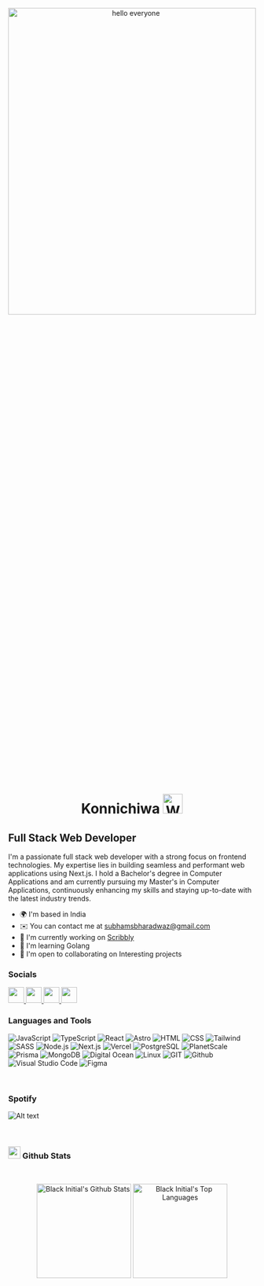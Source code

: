 <p align="center">
<img src="https://media3.giphy.com/media/uKWBNet3fFTP9ZDZIg/giphy.gif" width="100%" height="40%" alt="hello everyone">
<p>
<h1 align="center">Konnichiwa <img src = "https://media.giphy.com/media/hvRJCLFzcasrR4ia7z/giphy.gif" alt = "Waving hand animation" width = "40px" height = "40px"> <br></h1>

Full Stack Web Developer
------------------------

I'm a passionate full stack web developer with a strong focus on frontend technologies. My expertise lies in building seamless and performant web applications using Next.js. I hold a Bachelor's degree in Computer Applications and am currently pursuing my Master's in Computer Applications, continuously enhancing my skills and staying up-to-date with the latest industry trends.

* 🌍  I'm based in India
* ✉️  You can contact me at [subhamsbharadwaz@gmail.com](mailto:subhamsbharadwaz@gmail.com)
* 🚀  I'm currently working on [Scribbly](https://scribbly.subhambharadwaz.in)
* 🧠  I'm learning Golang
* 🤝  I'm open to collaborating on Interesting projects


### Socials

<p align="left"> <a href="https://www.github.com/subhamBharadwaz" target="_blank" rel="noreferrer"> <picture> <source media="(prefers-color-scheme: dark)" srcset="https://raw.githubusercontent.com/danielcranney/readme-generator/main/public/icons/socials/github-dark.svg" /> <source media="(prefers-color-scheme: light)" srcset="https://raw.githubusercontent.com/danielcranney/readme-generator/main/public/icons/socials/github.svg" /> <img src="https://raw.githubusercontent.com/danielcranney/readme-generator/main/public/icons/socials/github.svg" width="32" height="32" /> </picture> </a> <a href="http://www.instagram.com/webhashira" target="_blank" rel="noreferrer"> <picture> <source media="(prefers-color-scheme: dark)" srcset="https://raw.githubusercontent.com/danielcranney/readme-generator/main/public/icons/socials/instagram-dark.svg" /> <source media="(prefers-color-scheme: light)" srcset="https://raw.githubusercontent.com/danielcranney/readme-generator/main/public/icons/socials/instagram.svg" /> <img src="https://raw.githubusercontent.com/danielcranney/readme-generator/main/public/icons/socials/instagram.svg" width="32" height="32" /> </picture> </a> <a href="https://www.linkedin.com/in/subham-bharadwaz-5a9792197" target="_blank" rel="noreferrer"> <picture> <source media="(prefers-color-scheme: dark)" srcset="https://raw.githubusercontent.com/danielcranney/readme-generator/main/public/icons/socials/linkedin-dark.svg" /> <source media="(prefers-color-scheme: light)" srcset="https://raw.githubusercontent.com/danielcranney/readme-generator/main/public/icons/socials/linkedin.svg" /> <img src="https://raw.githubusercontent.com/danielcranney/readme-generator/main/public/icons/socials/linkedin.svg" width="32" height="32" /> </picture> </a> <a href="https://www.x.com/webhashira" target="_blank" rel="noreferrer"> <picture> <source media="(prefers-color-scheme: dark)" srcset="https://raw.githubusercontent.com/danielcranney/readme-generator/main/public/icons/socials/twitter-dark.svg" /> <source media="(prefers-color-scheme: light)" srcset="https://raw.githubusercontent.com/danielcranney/readme-generator/main/public/icons/socials/twitter.svg" /> <img src="https://raw.githubusercontent.com/danielcranney/readme-generator/main/public/icons/socials/twitter.svg" width="32" height="32" /> </picture> </a></p>

### Languages and Tools

![JavaScript](https://img.shields.io/badge/-JavaScript-F7DF1E?style=flat&logo=javascript&logoColor=black)
![TypeScript](https://img.shields.io/badge/-TypeScript-007ACC?style=flat&logo=typescript&logoColor=white)
![React](https://img.shields.io/badge/-React-20232A?style=flat&logo=react&logoColor=61DAFB)
![Astro](https://img.shields.io/badge/-Astro-FF5D01?style=flat&logo=astro&logoColor=white)
![HTML](https://img.shields.io/badge/-HTML5-E34F26?style=flat&logo=HTML5&logoColor=white)
![CSS](https://img.shields.io/badge/-CSS3-1572B6?style=flat&logo=CSS3&logoColor=white)
![Tailwind](https://img.shields.io/badge/-Tailwind_CSS-38B2AC?style=flat&logo=tailwind-css&logoColor=white)
![SASS](https://img.shields.io/badge/-SASS-CC6699?style=flat&logo=sass&logoColor=white)
![Node.js](https://img.shields.io/badge/-Node.js-43853D?style=flat&logo=node.js&logoColor=white)
![Next.js](https://img.shields.io/badge/-Next.js-000000?style=flat&logo=next.js&logoColor=white)
![Vercel](https://img.shields.io/badge/-Vercel-000000?style=flat&logo=Vercel&logoColor=white)
![PostgreSQL](https://img.shields.io/badge/PostgreSQL-316192?style=flat&logo=postgresql&logoColor=white)
![PlanetScale](https://img.shields.io/badge/PlanetScale-000000?style=flat&logo=PlanetScale&logoColor=white)
![Prisma](https://img.shields.io/badge/Prisma-3982CE?style=flat&logo=Prisma&logoColor=white)
![MongoDB](https://img.shields.io/badge/Mongo_DB-47A248?style=flat&logo=MongoDB&logoColor=white)
![Digital Ocean](https://img.shields.io/badge/Digital_Ocean-0080FF?style=flat&logo=DigitalOcean&logoColor=white)
![Linux](https://img.shields.io/badge/Linux-FCC624?style=flat&logo=linux&logoColor=black)
![GIT](https://img.shields.io/badge/GIT-E44C30?style=flat&logo=git&logoColor=white)
![Github](https://img.shields.io/badge/GitHub-100000?style=flat&logo=github&logoColor=white)
![Visual Studio Code](https://img.shields.io/badge/Visual_Studio_Code-0078D4?style=flat&logo=visual%20studio%20code&logoColor=white)
![Figma](https://img.shields.io/badge/Figma-F24E1E?style=flat&logo=figma&logoColor=white)

<br>

### Spotify

![Alt text](https://spotify-recently-played-readme.vercel.app/api?user=jdef6h8x2asu180ulrlrh6jaz)

<br>

### <img height="25" src="https://img.icons8.com/wired/64/4a90e2/merge-git.png"/> Github Stats

<br>
<p align="center">
  <!-- https://github.com/anuraghazra/github-readme-stats -->
  <img alt="Black Initial's Github Stats" src="https://github-readme-stats.vercel.app/api/?username=subhamBharadwaz&show_icons=true&include_all_commits=true&count_private=true&theme=react&hide_border=true&bg_color=1F222E&title_color=F85D7F&icon_color=F8D866" height="192px"/>
  <img alt="Black Initial's Top Languages" src="https://github-readme-stats.vercel.app/api/top-langs/?username=subhamBharadwaz&langs_count=8&layout=compact&theme=react&hide_border=true&bg_color=1F222E&title_color=F85D7F&icon_color=F8D866&hide=php" height="192px"/>
</p>
